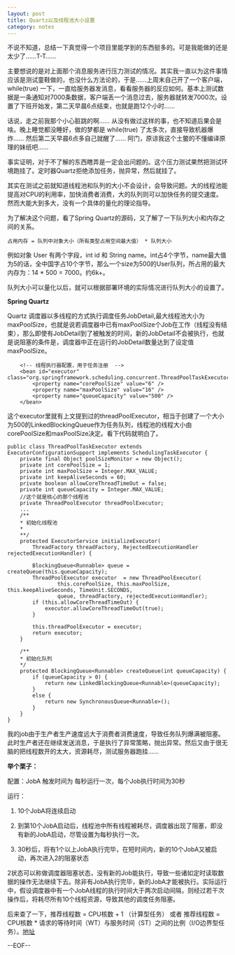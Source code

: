 ```yaml
---
layout: post
title: Quartz以及线程池大小设置
category: notes
---
```


不说不知道，总结一下真觉得一个项目里能学到的东西挺多的。可是我能做的还是太少了……T-T…… 

主要想说的是对上面那个消息服务进行压力测试的情况。其实我一直以为这件事情应该是测试童鞋做的，也没什么方法论的，于是……上周末自己开了一个客户端，while(true) 一下，一直给服务器发消息，看看服务器的反应如何。基本上测试数据是一条通知对7000条数据，客户端丢一个消息过去，服务器就转发7000次。设置了下班开始发，第二天早晨6点结束，也就是跑12个小时…… 

话说，走之前我那个小心脏跳的啊…… 从没有做过这样的事，也不知道后果会是啥。晚上睡觉都没睡好，做的梦都是 while(true) 了太多次，直接导致机器爆炸…… 然后第二天早晨6点多自己就醒了…… 阿门，原谅我这个土鳖的不懂编译原理的妹纸吧…… 

事实证明，对于不了解的东西瞎弄是一定会出问题的。这个压力测试果然把测试环境跑挂了。定时器Quartz拒绝添加任务，抛异常，然后就挂了。

其实在测试之前就知道线程池和队列的大小不会设计，会导致问题。大的线程池能提高对CPU的利用率，加快消费者消费，大的队列则可以加快任务的提交速度。然而大能大到多大，没有一个具体的量化的理论指导。

为了解决这个问题，看了Spring Quartz的源码，又了解了一下队列大小和内存之间的关系。

    占用内存 = 队列中对象大小（所有类型占用空间最大值） * 队列大小

例如对象 User 有两个字段，int id 和 String name。int占4个字节，name最大值为5的话，全中国字占10个字节，那么一个size为500的User队列，所占用的最大内存为：14 * 500 = 7000。约6k+。

队列大小可以量化以后，就可以根据部署环境的实际情况进行队列大小的设置了。

**Spring Quartz**

 Quartz 调度器以多线程的方式执行调度任务JobDetail,最大线程池大小为maxPoolSize，也就是说若调度器中已有maxPoolSize个Job在工作（线程没有结束），那么即使有JobDetail到了被触发的时间，新的JobDetail不会被执行，也就是说阻塞的条件是，调度器中正在运行的JobDetail数量达到了设定值maxPoolSize。

        <!-- 线程执行器配置，用于任务注册  -->
        <bean id="executor" class="org.springframework.scheduling.concurrent.ThreadPoolTaskExecutor">
            <property name="corePoolSize" value="6" />
            <property name="maxPoolSize" value="16" />
            <property name="queueCapacity" value="500" />
        </bean>

这个executor里就有上文提到过的threadPoolExecutor，相当于创建了一个大小为500的LinkedBlockingQueue作为任务队列，线程池的线程大小由corePoolSize和maxPoolSize决定。看下代码就明白了。

    public class ThreadPoolTaskExecutor extends ExecutorConfigurationSupport implements SchedulingTaskExecutor {
        private final Object poolSizeMonitor = new Object();
        private int corePoolSize = 1;
        private int maxPoolSize = Integer.MAX_VALUE;
        private int keepAliveSeconds = 60;
        private boolean allowCoreThreadTimeOut = false;
        private int queueCapacity = Integer.MAX_VALUE;
        //这个就是核心的那个线程池
        private ThreadPoolExecutor threadPoolExecutor;
        ...
        /**
        * 初始化线程池
        *
        **/
        protected ExecutorService initializeExecutor(
            ThreadFactory threadFactory, RejectedExecutionHandler rejectedExecutionHandler) {

            BlockingQueue<Runnable> queue = createQueue(this.queueCapacity);
            ThreadPoolExecutor executor  = new ThreadPoolExecutor(
                    this.corePoolSize, this.maxPoolSize, this.keepAliveSeconds, TimeUnit.SECONDS,
                    queue, threadFactory, rejectedExecutionHandler);
            if (this.allowCoreThreadTimeOut) {
                executor.allowCoreThreadTimeOut(true);
            }

            this.threadPoolExecutor = executor;
            return executor;
        }

        /**
        * 初始化队列
        */
        protected BlockingQueue<Runnable> createQueue(int queueCapacity) {
            if (queueCapacity > 0) {
                return new LinkedBlockingQueue<Runnable>(queueCapacity);
            }
            else {
                return new SynchronousQueue<Runnable>();
            }
        }
    }

我的job由于生产者生产速度远大于消费者消费速度，导致任务队列爆满被阻塞。此时生产者还在继续发送消息，于是执行了异常策略，抛出异常。然后又由于很无脑的把线程数开的太大，资源耗尽，测试服务器跑挂……


**举个栗子：**

配置：JobA 触发时间为 每秒运行一次，每个Job执行时间为30秒

运行：

1. 10个JobA将连续启动

2. 到第10个JobA启动后，线程池中所有线程被耗尽，调度器出现了阻塞，即没有新的JobA启动，尽管设置为每秒执行一次。

3. 30秒后，将有1个以上JobA执行完毕，在短时间内，新的10个JobA又被启动，再次进入2的阻塞状态

2状态可以称做调度器阻塞状态，没有新的Job能执行，导致一些诸如定时读取数据的操作无法继续下去。除非有JobA执行完毕，新的JobA才能被执行。实际运行中，假设调度器中有一个JobA线程的执行时间大于两次启动间隔，则经过若干次操作后，将耗尽所有10个线程资源，导致其他的调度任务阻塞。

后来查了一下，推荐线程数 =  CPU核数 + 1 （计算型任务） 或者 推荐线程数 = CPU核数 * 请求的等待时间（WT）与服务时间（ST）之间的比例（I/O边界型任务）。[地址](http://dongdong1314.blog.51cto.com/389953/225380)

--EOF--